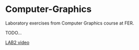 # Computer-Graphics
Laboratory exercises from Computer Graphics course at FER.


TODO...

[LAB2 video](https://drive.google.com/open?id=0BwpGIEKGljusYTNLWG1iYm9jM1U)
